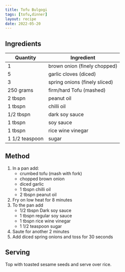 ```yaml
---
title: Tofu Bulgogi
tags: [tofu,dinner]
layout: recipe
date: 2022-05-20
---
```

## Ingredients

|Quantity|Ingredient
|-|-
|1|brown onion (finely chopped)
|5|garlic cloves (diced)
|3|spring onions (finely sliced)
|250 grams|firm/hard Tofu (mashed)
|2 tbspn|peanut oil
|1 tbspn|chilli oil
|1/2 tbspn|dark soy sauce
|1 tbspn|soy sauce
|1 tbspn|rice wine vinegar
|1 1/2 teaspoon|sugar


## Method
1. In a pan add:
    - crumbed tofu (mash with fork)
    - chopped brown onion
    - diced garlic
    - 1 tbspn chilli oil
    - 2 tbspn peanut oil
2. Fry on low heat for 8 minutes
3. To the pan add 
    - 1/2 tbspn Dark soy sauce
    - 1 tbspn regular soy sauce
    - 1 tbspn rice wine vinegar
    - 1 1/2 teaspoon sugar
4. Saute for another 2 minutes
5. Add diced spring onions and toss for 30 seconds

## Serving
Top with toasted sesame seeds and serve over rice.
